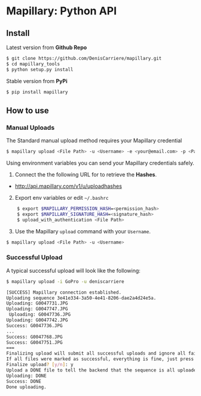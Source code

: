 # Mapillary: Python API

## Install

Latest version from **Github Repo**

```bash
$ git clone https://github.com/DenisCarriere/mapillary.git
$ cd mapillary_tools
$ python setup.py install
```

Stable version from **PyPi**

```bash
$ pip install mapillary
```

## How to use

### Manual Uploads

The Standard manual upload method requires your Mapillary credential

```bash
$ mapillary upload <File Path> -u <Username> -e <your@email.com> -p <Password>
```

Using environment variables you can send your Mapillary credentials safely.

1. Connect the the following URL for to retrieve the **Hashes**.

- http://api.mapillary.com/v1/u/uploadhashes

2. Export env variables or edit `~/.bashrc`

```bash
    $ export $MAPILLARY_PERMISSION_HASH=<permission_hash>
    $ export $MAPILLARY_SIGNATURE_HASH=<signature_hash>
    $ upload_with_authentication <File Path>
```

3. Use the Mapillary `upload` command with your `Username`.

```bash
$ mapillary upload <File Path> -u <Username>
```

### Successful Upload

A typical successful upload will look like the following:

```bash
$ mapillary upload -i GoPro -u deniscarriere

[SUCCESS] Mapillary connection established.
Uploading sequence 3e41e334-3a50-4e41-8206-dae2a4d24e5a.
Uploading: G0047731.JPG
Uploading: G0047747.JPG
 Uploading: G0047736.JPG
Uploading: G0047742.JPG
Success: G0047736.JPG
...
Success: G0047768.JPG
Success: G0047751.JPG
===
Finalizing upload will submit all successful uploads and ignore all failed.
If all files were marked as successful, everything is fine, just press 'y'.
Finalize upload? [y/n]: y
Upload a DONE file to tell the backend that the sequence is all uploaded and ready to submit.
Uploading: DONE
Success: DONE
Done uploading.
```